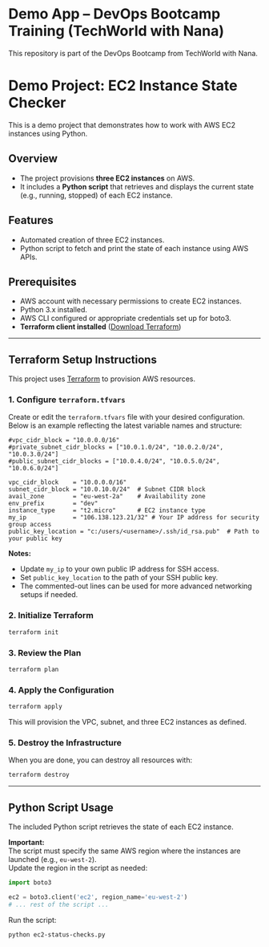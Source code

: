 # Demo App – DevOps Bootcamp Training (TechWorld with Nana)
This repository is part of the DevOps Bootcamp from TechWorld with Nana.

# Demo Project: EC2 Instance State Checker

This is a demo project that demonstrates how to work with AWS EC2 instances using Python.

## Overview

- The project provisions **three EC2 instances** on AWS.
- It includes a **Python script** that retrieves and displays the current state (e.g., running, stopped) of each EC2 instance.

## Features

- Automated creation of three EC2 instances.
- Python script to fetch and print the state of each instance using AWS APIs.

## Prerequisites

- AWS account with necessary permissions to create EC2 instances.
- Python 3.x installed.
- AWS CLI configured or appropriate credentials set up for boto3.
- **Terraform client installed** ([Download Terraform](https://www.terraform.io/downloads.html))


---

## Terraform Setup Instructions

This project uses [Terraform](https://www.terraform.io/) to provision AWS resources.

### 1. Configure `terraform.tfvars`

Create or edit the `terraform.tfvars` file with your desired configuration.  
Below is an example reflecting the latest variable names and structure:

```hcl
#vpc_cidr_block = "10.0.0.0/16"
#private_subnet_cidr_blocks = ["10.0.1.0/24", "10.0.2.0/24", "10.0.3.0/24"]
#public_subnet_cidr_blocks = ["10.0.4.0/24", "10.0.5.0/24", "10.0.6.0/24"]

vpc_cidr_block    = "10.0.0.0/16"
subnet_cidr_block = "10.0.10.0/24"  # Subnet CIDR block
avail_zone        = "eu-west-2a"    # Availability zone
env_prefix        = "dev"
instance_type     = "t2.micro"      # EC2 instance type 
my_ip             = "106.138.123.21/32" # Your IP address for security group access
public_key_location = "c:/users/<username>/.ssh/id_rsa.pub"  # Path to your public key
```

**Notes:**

* Update `my_ip` to your own public IP address for SSH access.
* Set `public_key_location` to the path of your SSH public key.
* The commented-out lines can be used for more advanced networking setups if needed.

### 2. Initialize Terraform

```bash
terraform init
```

### 3. Review the Plan

```bash
terraform plan
```

### 4. Apply the Configuration

```bash
terraform apply
```

This will provision the VPC, subnet, and three EC2 instances as defined.

### 5. Destroy the Infrastructure

When you are done, you can destroy all resources with:

```bash
terraform destroy
```

---

## Python Script Usage

The included Python script retrieves the state of each EC2 instance.

**Important:**  
The script must specify the same AWS region where the instances are launched (e.g., `eu-west-2`).  
Update the region in the script as needed:

```python
import boto3

ec2 = boto3.client('ec2', region_name='eu-west-2')
# ... rest of the script ...
```

Run the script:

```bash
python ec2-status-checks.py
```
```

